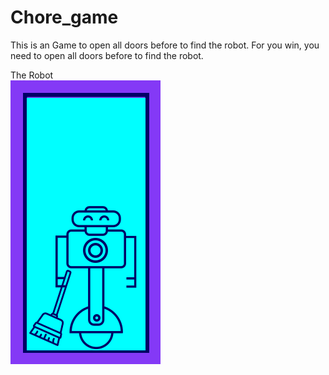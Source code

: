 # Chore_game
This is an Game to open all doors before to find the robot. 
For you win, you need to open all doors before to find the robot. 

The Robot <br>
<img src="src\img\robot.svg">
